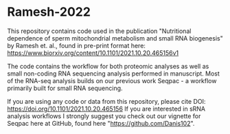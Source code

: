 # Ramesh-2022
This repository contains code used in the publication "Nutritional dependence of sperm mitochondrial metabolism and small RNA biogenesis" by Ramesh et. al., found in pre-print format here: https://www.biorxiv.org/content/10.1101/2021.10.20.465156v1

The code contains the workflow for both proteomic analyses as well as small non-coding RNA sequencing analysis performed in manuscript. 
Most of the RNA-seq analysis builds on our previous work Seqpac - a workflow primarily built for small RNA sequencing. 

If you are using any code or data from this repository, please cite DOI: https://doi.org/10.1101/2021.10.20.465156 
If you are interested in sRNA analysis workflows I strongly suggest you check out our vignette for Seqpac here at GitHub, found here
"https://github.com/Danis102". 
